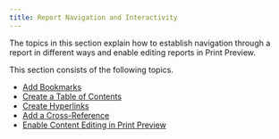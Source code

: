 ```yaml
---
title: Report Navigation and Interactivity
---
```

The topics in this section explain how to establish navigation through a report in different ways and enable editing reports in Print Preview.

This section consists of the following topics.
* [Add Bookmarks](../../../../../interface-elements-for-desktop/articles/report-designer/report-designer-for-wpf/creating-reports/report-navigation-and-interactivity/add-bookmarks.md)
* [Create a Table of Contents](../../../../../interface-elements-for-desktop/articles/report-designer/report-designer-for-wpf/creating-reports/report-navigation-and-interactivity/create-a-table-of-contents.md)
* [Create Hyperlinks](../../../../../interface-elements-for-desktop/articles/report-designer/report-designer-for-wpf/creating-reports/report-navigation-and-interactivity/create-hyperlinks.md)
* [Add a Cross-Reference](../../../../../interface-elements-for-desktop/articles/report-designer/report-designer-for-wpf/creating-reports/report-navigation-and-interactivity/add-a-cross-reference.md)
* [Enable Content Editing in Print Preview](../../../../../interface-elements-for-desktop/articles/report-designer/report-designer-for-wpf/creating-reports/report-navigation-and-interactivity/enable-content-editing-in-print-preview.md)